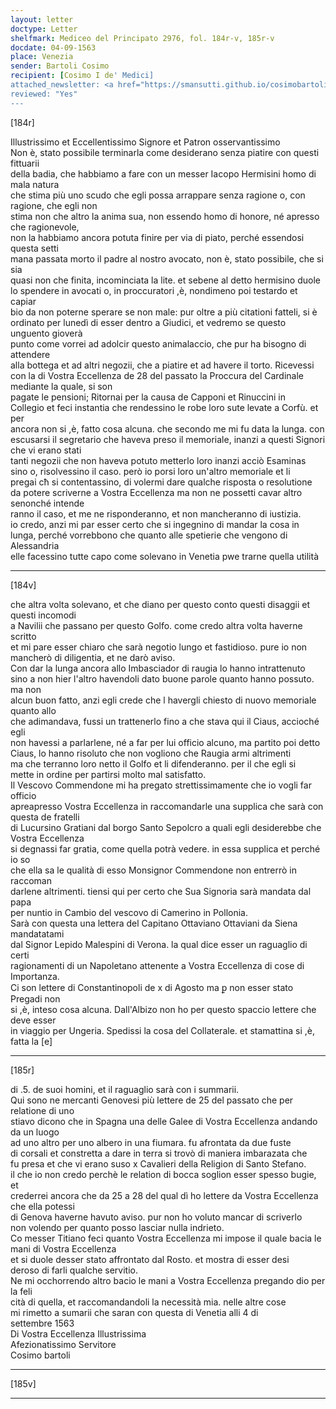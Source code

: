 ```yaml
---
layout: letter
doctype: Letter
shelfmark: Mediceo del Principato 2976, fol. 184r-v, 185r-v
docdate: 04-09-1563
place: Venezia
sender: Bartoli Cosimo
recipient: [Cosimo I de' Medici]
attached_newsletter: <a href="https://smansutti.github.io/cosimobartoli/texts/3079_051/">3079_051</a>
reviewed: "Yes"
---
```


[184r]  
  
  
Illustrissimo et Eccellentissimo Signore et Patron osservantissimo  
Non è, stato possibile terminarla come desiderano senza piatire con questi fittuarii  
della badia, che habbiamo a fare con un messer Iacopo Hermisini homo di mala natura  
che stima più uno scudo che egli possa arrappare senza ragione o, con ragione, che egli non  
stima non che altro la anima sua, non essendo homo di honore, né apresso che ragionevole,  
non la habbiamo ancora potuta finire per via di piato, perché essendosi questa setti  
mana passata morto il padre al nostro avocato, non è, stato possibile, che si sia  
quasi non che finita, incominciata la lite. et sebene al detto hermisino duole  
lo spendere in avocati o, in proccuratori ,è, nondimeno poi testardo et capiar  
bio da non poterne sperare se non male: pur oltre a più citationi fatteli, si è  
ordinato per lunedì di esser dentro a Giudici, et vedremo se questo unguento gioverà  
punto come vorrei ad adolcir questo animalaccio, che pur ha bisogno di attendere  
alla bottega et ad altri negozii, che a piatire et ad havere il torto. Ricevessi  
con la di Vostra Eccellenza de 28 del passato la Proccura del Cardinale mediante la quale, si son  
pagate le pensioni; Ritornai per la causa de Capponi et Rinuccini in  
Collegio et feci instantia che rendessino le robe loro sute levate a Corfù. et per  
ancora non si ,è, fatto cosa alcuna. che secondo me mi fu data la lunga. con  
escusarsi il segretario che haveva preso il memoriale, inanzi a questi Signori che vi erano stati  
tanti negozii che non haveva potuto metterlo loro inanzi acciò Esaminas  
sino o, risolvessino il caso. però io porsi loro un'altro memoriale et li  
pregai cħ si contentassino, di volermi dare qualche risposta o resolutione  
da potere scriverne a Vostra Eccellenza ma non ne possetti cavar altro senonché intende  
ranno il caso, et me ne risponderanno, et non mancheranno di iustizia.  
io credo, anzi mi par esser certo che si ingegnino di mandar la cosa in  
lunga, perché vorrebbono che quanto alle spetierie che vengono di Alessandria  
elle facessino tutte capo come solevano in Venetia pwe trarne quella utilità  
  
---  

[184v]  
  
  
che altra volta solevano, et che diano per questo conto questi disaggii et questi incomodi  
a Navilii che passano per questo Golfo. come credo altra volta haverne scritto  
et mi pare esser chiaro che sarà negotio lungo et fastidioso. pure io non  
mancherò di diligentia, et ne darò aviso.  
Con dar la lunga ancora allo Imbasciador di raugia lo hanno intrattenuto  
sino a non hier l'altro havendoli dato buone parole quanto hanno possuto. ma non  
alcun buon fatto, anzi egli crede che l havergli chiesto di nuovo memoriale quanto allo  
che adimandava, fussi un trattenerlo fino a che stava qui il Ciaus, accioché egli  
non havessi a parlarlene, né a far per lui officio alcuno, ma partito poi detto  
Ciaus, lo hanno risoluto che non vogliono che Raugia armi altrimenti  
ma che terranno loro netto il Golfo et li difenderanno. per il che egli si  
mette in ordine per partirsi molto mal satisfatto.  
Il Vescovo Commendone mi ha pregato strettissimamente che io vogli far officio  
apreapresso Vostra Eccellenza in raccomandarle una supplica che sarà con questa de fratelli  
di Lucursino Gratiani dal borgo Santo Sepolcro a quali egli desiderebbe che Vostra Eccellenza  
si degnassi far gratia, come quella potrà vedere. in essa supplica et perché io so   
che ella sa le qualità di esso Monsignor Commendone non entrerrò in raccoman  
darlene altrimenti. tiensi qui per certo che Sua Signoria sarà mandata dal papa  
per nuntio in Cambio del vescovo di Camerino in Pollonia.  
Sarà con questa una lettera del Capitano Ottaviano Ottaviani da Siena mandatatami  
dal Signor Lepido Malespini di Verona. la qual dice esser un raguaglio di certi  
ragionamenti di un Napoletano attenente a Vostra Eccellenza di cose di Importanza.  
Ci son lettere di Constantinopoli de x di Agosto ma ꝑ non esser stato Pregadi non  
si ,è, inteso cosa alcuna. Dall'Albizo non ho per questo spaccio lettere che deve esser  
in viaggio per Ungeria. Spedissi la cosa del Collaterale. et stamattina si ,è, fatta la [e]  
  
---  

[185r]  
  
  
di .5. de suoi homini, et il raguaglio sarà con i summarii.  
Qui sono ne mercanti Genovesi più lettere de 25 del passato che per relatione di uno  
stiavo dicono che in Spagna una delle Galee di Vostra Eccellenza andando da un luogo  
ad uno altro per uno albero in una fiumara. fu afrontata da due fuste  
di corsali et constretta a dare in terra si trovò di maniera imbarazata che  
fu presa et che vi erano suso x Cavalieri della Religion di Santo Stefano.  
il che io non credo perchè le relation di bocca soglion esser spesso bugie, et  
crederrei ancora che da 25 a 28 del qual dì ho lettere da Vostra Eccellenza che ella potessi  
di Genova haverne havuto aviso. pur non ho voluto mancar di scriverlo  
non volendo per quanto posso lasciar nulla indrieto.  
Co messer Titiano feci quanto Vostra Eccellenza mi impose il quale bacia le mani di Vostra Eccellenza  
et si duole desser stato affrontato dal Rosto. et mostra di esser desi  
deroso di farli qualche servitio.  
Ne mi occhorrendo altro bacio le mani a Vostra Eccellenza pregando dio per la feli  
cità di quella, et raccomandandoli la necessità mia. nelle altre cose  
mi rimetto a sumarii che saran con questa di Venetia alli 4 di  
settembre 1563  
Di Vostra Eccellenza Illustrissima  
Afezionatissimo Servitore  
Cosimo bartoli  
  
---  

[185v]  
  
  
  
---  

